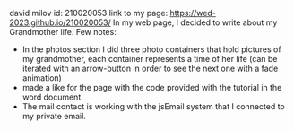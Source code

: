 david milov id: 210020053
link to my page: https://wed-2023.github.io/210020053/
In my web page, I decided to write about my Grandmother life. 
Few notes:
- In the photos section I did three photo containers that hold pictures of my grandmother, each container represents a time of her life (can be iterated with an arrow-button in order to see the next one with a fade animation)
- made a like for the page with the code provided with the tutorial in the word document.
- The mail contact is working with the jsEmail system that I connected to my private email.
